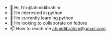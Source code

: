 - 👋 Hi, I’m @ahmidibrahim
- 👀 I’m interested in python
- 🌱 I’m currently learning python
- 💞️ I’m looking to collaborate on fedora
- 📫 How to reach me ahmidibrahim@gmail.com

<!---
ahmidibrahim/ahmidibrahim is a ✨ special ✨ repository because its `README.md` (this file) appears on your GitHub profile.
You can click the Preview link to take a look at your changes.
--->
